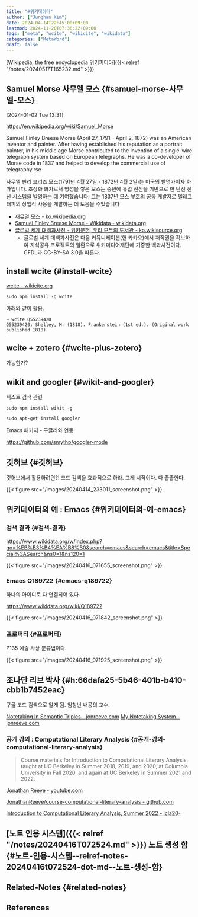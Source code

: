 ```yaml
---
title: "#위키데이터"
author: ["Junghan Kim"]
date: 2024-04-14T22:45:00+09:00
lastmod: 2024-11-20T07:36:22+09:00
tags: ["meta", "wcite", "wikicite", "wikidata"]
categories: ["MetaWord"]
draft: false
---
```


[Wikipedia, the free encyclopedia 위키피디아]({{< relref "/notes/20240517T165232.md" >}})


## Samuel Morse 사무엘 모스 {#samuel-morse-사무엘-모스}

<span class="timestamp-wrapper"><span class="timestamp">[2024-01-02 Tue 13:31]</span></span>

<https://en.wikipedia.org/wiki/Samuel_Morse>

Samuel Finley Breese Morse (April 27, 1791 – April 2, 1872) was an American inventor and painter. After having established his reputation as a portrait painter, in his middle age Morse contributed to the invention of a single-wire telegraph system based on European telegraphs. He was a co-developer of Morse code in 1837 and helped to develop the commercial use of telegraphy.rse

사무엘 핀리 브리즈 모스(1791년 4월 27일 - 1872년 4월 2일)는 미국의 발명가이자 화가입니다. 초상화 화가로서 명성을 쌓은 모스는 중년에 유럽 전신을 기반으로 한 단선 전신 시스템을 발명하는 데 기여했습니다. 그는 1837년 모스 부호의 공동 개발자로 텔레그래피의 상업적 사용을 개발하는 데 도움을 주었습니다

-   [새뮤얼 모스 - ko.wikipedia.org](https://ko.wikipedia.org/wiki/%EC%83%88%EB%AE%A4%EC%96%BC_%EB%AA%A8%EC%8A%A4)
-   [Samuel Finley Breese Morse - Wikidata - wikidata.org](https://www.wikidata.org/wiki/Q75698)
-   [글로벌 세계 대백과사전 - 위키문헌, 우리 모두의 도서관 - ko.wikisource.org](https://ko.wikisource.org/wiki/%EA%B8%80%EB%A1%9C%EB%B2%8C_%EC%84%B8%EA%B3%84_%EB%8C%80%EB%B0%B1%EA%B3%BC%EC%82%AC%EC%A0%84)
    -   글로벌 세계 대백과사전은 다음 커뮤니케이션(현 카카오)에서 저작권을 확보하여 지식공유 프로젝트의 일환으로 위키미디어재단에 기증한 백과사전이다. GFDL과 CC-BY-SA 3.0을 따른다.


## install wcite {#install-wcite}

[wcite - wikicite.org](http://wikicite.org/wcite/)

```text
sudo npm install -g wcite
```

아래와 같이 활용.

```text
➜ wcite Q55239420
Q55239420: Shelley, M. (1818). Frankenstein (1st ed.). (Original work published 1818)
```


## wcite + zotero {#wcite-plus-zotero}

가능한가?


## wikit and googler {#wikit-and-googler}

텍스트 검색 관련

```text
sudo npm install wikit -g

sudo apt-get install googler
```

Emacs 패키지 - 구글러와 연동

<https://github.com/smythp/googler-mode>


## 깃허브 {#깃허브}

깃허브에서 활용하려면?! 코드 검색을 효과적으로 하라. 그게 시작이다. 다 줍줍한다.

{{< figure src="/images/20240414_233011_screenshot.png" >}}


## 위키데이터의 예 : Emacs {#위키데이터의-예-emacs}


### 검색 결과 {#검색-결과}

<https://www.wikidata.org/w/index.php?go=%EB%B3%B4%EA%B8%B0&search=emacs&search=emacs&title=Special%3ASearch&ns0=1&ns120=1>

{{< figure src="/images/20240416_071655_screenshot.png" >}}


### Emacs Q189722 {#emacs-q189722}

하나의 아이디로 다 연결되어 있다.

<https://www.wikidata.org/wiki/Q189722>

{{< figure src="/images/20240416_071842_screenshot.png" >}}


### 프로퍼티 {#프로퍼티}

P135 예술 사상 분류법이다.

{{< figure src="/images/20240416_071925_screenshot.png" >}}


## 조나단 리브 박사 {#h:66dafa25-5b46-401b-b410-cbb1b7452eac}

구글 코드 검색으로 알게 됨. 엄청난 내공의 교수.

[Notetaking In Semantic Triples - jonreeve.com](https://jonreeve.com/2021/05/notetaking-in-semantic-triples/) [My Notetaking System - jonreeve.com](https://jonreeve.com/2020/12/my-notetaking-system/)


### 공개 강의 : Computational Literary Analysis {#공개-강의-computational-literary-analysis}

> Course materials for Introduction to Computational Literary Analysis, taught at UC Berkeley in Summer 2018, 2019, and 2020, at Columbia University in Fall 2020, and again at UC Berkeley in Summer 2021 and 2022.

[Jonathan Reeve - youtube.com](https://www.youtube.com/@jonathanreeve4729/featured)

[JonathanReeve/course-computational-literary-analysis - github.com](https://github.com/JonathanReeve/course-computational-literary-analysis)

[Introduction to Computational Literary Analysis, Summer 2022 - icla20-](https://icla2022.jonreeve.com/)


## [노트 인용 시스템]({{< relref "/notes/20240416T072524.md" >}}) 노트 생성 함 {#노트-인용-시스템--relref-notes-20240416t072524-dot-md--노트-생성-함}


## Related-Notes {#related-notes}

## References

<style>.csl-entry{text-indent: -1.5em; margin-left: 1.5em;}</style><div class="csl-bib-body">
</div>
